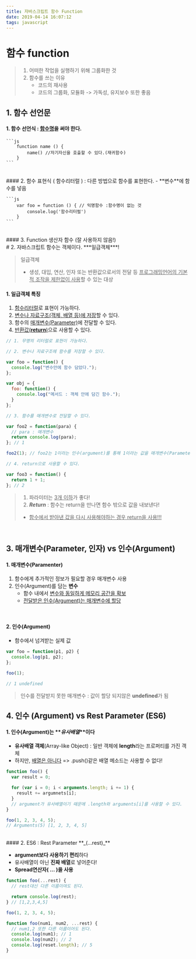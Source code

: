 ```yaml
---
title: 자바스크립트 함수 Function
date: 2019-04-14 16:07:12
tags: javascript
---
```


# 함수 function

> 1. 어떠한 작업을 실행하기 위해 그룹화한 것
> 2. 함수를 쓰는 이유
>    - 코드의 재사용
>    - 코드의 그룹화, 모듈화 -> 가독성, 유지보수 또한 좋음
>      <br>

## 1. 함수 선언문

#### 1. 함수 선언식 : <u>함수명</u>을 써야 한다.

    ```js
        function name () {
            name() //자기자신을 호출할 수 있다.(재귀함수)
        }
    ```

<br>
#### 2. 함수 표현식 ( 함수리터럴 ) : 다른 방법으로 함수를 표현한다.
- **변수**에 함수를 넣음

    ```js
        var foo = function () { // 익명함수 :함수명이 없는 것
            console.log('함수리터럴')
        }
    ```

<br>
#### 3. Function 생산자 함수 (잘 사용하지 않음!)
<br>
# 2. 자바스크립트 함수는 객체이다. ***일급객체***!

> 일급객체
>
> - 생성, 대입, 연산, 인자 또는 반환값으로서의 전달 등 <u>프로그래밍언어의 기본적 조작을 제한없이 사용</u>할 수 있는 대상
>   <br>

#### 1. **일급객체** 특징

1. <u>함수리터럴</u>로 표현이 가능하다.
2. <u>변수나 자료구조(객체, 배열 등)에 저장</u>할 수 있다.
3. 함수의 <u>매개변수(Parameter)</u>에 전달할 수 있다.
4. <u>반환값(**return**)</u>으로 사용할 수 있다.

```js
// 1. 무명의 리터럴로 표현이 가능하다.

// 2. 변수나 자료구조에 함수를 저장할 수 있다.

var foo = function() {
  console.log("변수안에 함수 담았다.");
};

var obj = {
  foo: function() {
    console.log("메서드 : 객체 안에 담긴 함수.");
  }
};

// 3. 함수를 매개변수로 전달할 수 있다.

var foo2 = function(para) {
  // para : 매개변수
  return console.log(para);
}; // 1

foo2(1); // foo2는 1이라는 인수(argument)를 통해 1이라는 값을 매개변수(Parameter)로 받게 된다.

// 4. return으로 사용할 수 있다.

var foo3 = function() {
  return 1 + 1;
}; // 2
```

> 1. 파라미터는 <u>3개 이하</u>가 좋다!
> 2. **_Return_** : 함수는 return을 만나면 함수 밖으로 값을 내보낸다!
>
> - <u>함수에서 받아낸 값을 다시 사용해야하는 경우 return을 사용!!!</u>

<br>

## 3. 매개변수(Parameter, 인자) vs 인수(Argument)

#### 1. 매개변수(Paramenter)

1. 함수에게 추가적인 정보가 필요할 경우 매개변수 사용
2. 인수(Argument)를 담는 **변수**
   - 함수 내에서 <u>변수와 동일하게 메모리 공간을 확보</u>
   - <u>전달받은 인수(Argument)는 매개변수에 할당</u>

 <br>

#### 2. 인수(Argument)

- 함수에서 넘겨받는 실제 값

```js
var foo = function(p1, p2) {
  console.log(p1, p2);
};

foo(1);

// 1 undefined
```

> 인수를 전달받지 못한 매개변수 : 값이 할당 되지않은 **undefined**가 됨
> <br>

## 4. 인수 (Argument) vs Rest Parameter (ES6)

#### 1. 인수(Argument)는 **_유사배열_**이다

- **유사배열 객체**(Array-like Object) : 일반 객체에 **length**라는 프로퍼티를 가진 객체
- 하지만, <u>배열은 아니다</u> => .push()같은 배열 메소드는 사용할 수 없다!

```js
function foo() {
  var result = 0;

  for (var i = 0; i < arguments.length; i += 1) {
    result += argumnets[i];
  }
  // argument가 유사배열이기 때문에 .length와 arguments[i]를 사용할 수 있다.
}

foo(1, 2, 3, 4, 5);
// Arguments(5) [1, 2, 3, 4, 5]
```

<br>
#### 2. ES6 : Rest Parameter **_(...rest)_**

- **argument보다 사용하기 편리**하다
- 유사배열이 아닌 **진짜 배열**로 넣어준다!
- **Spread연산자( ... )을 사용**

```js
function foo(...rest) {
  // rest대신 다른 이름이여도 된다.

  return console.log(rest);
} // [1,2,3,4,5]

foo(1, 2, 3, 4, 5);

function foo(num1, num2, ...rest) {
  // num1,2 또한 다른 이름이어도 된다.
  console.log(num1); // 1
  console.log(num2); // 2
  console.log(reset.length); // 5
}
```
